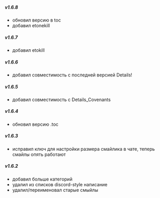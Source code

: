 ##### v1.6.8

 - обновил версию в toc
 - добавил etonekill

##### v1.6.7

 - добавил etokill

##### v1.6.6

 - добавил совместимость с последней версией Details!

##### v1.6.5

 - добавил совместимость с Details_Covenants 

##### v1.6.4

 - обновил версию .toc 

##### v1.6.3
    
 - исправил ключ для настройки размера смайлика в чате, теперь смайлы опять работают

##### v1.6.2

 - добавил больше категорий
 - удалил из списков discord-style написание
 - удалил/переименовал старые смыйлы